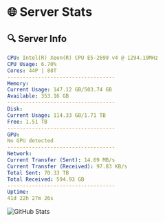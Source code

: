 # 🌐 Server Stats
## 🔍 Server Info
```yaml
CPU: Intel(R) Xeon(R) CPU E5-2699 v4 @ 1294.19MHz
CPU Usage: 6.70%
Cores: 44P | 88T
-----------------------------------
Memory:
Current Usage: 147.12 GB/503.74 GB
Available: 353.16 GB
-----------------------------------
Disk:
Current Usage: 114.33 GB/1.71 TB
Free: 1.51 TB
-----------------------------------
GPU:
No GPU detected
-----------------------------------
Network:
Current Transfer (Sent): 14.69 MB/s
Current Transfer (Received): 97.83 KB/s
Total Sent: 70.33 TB
Total Received: 594.93 GB
-----------------------------------
Uptime:
41d 22h 27m 26s
```
![GitHub Stats](https://img.shields.io/badge/Updated-2025-04-18_19:50:15-blue)